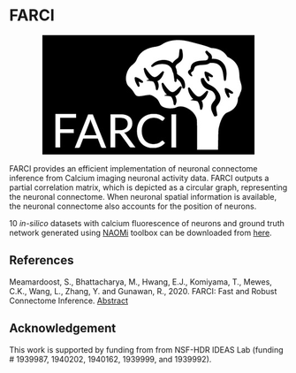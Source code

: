 # FARCI
<p align="center">
<img  src="https://github.com/CABSEL/FARCI/blob/master/docs/logo.jpg?raw=true">


FARCI provides an efficient implementation of neuronal connectome inference from Calcium imaging neuronal activity data. FARCI outputs a partial correlation matrix, which is depicted as a circular graph, representing the neuronal connectome. When neuronal spatial information is available, the neuronal connectome also accounts for the position of neurons.

10 *in-silico* datasets with calcium fluorescence of neurons and ground truth network generated using [NAOMi](https://www.sciencedirect.com/science/article/abs/pii/S0165027021001084) toolbox can be downloaded from [here](https://drive.google.com/drive/folders/1buXtW0HUcJZubryjNc4-hCgP8BpAlcJX).

## References

Meamardoost, S., Bhattacharya, M., Hwang, E.J., Komiyama, T., Mewes, C.K., Wang, L., Zhang, Y. and Gunawan, R., 2020. FARCI: Fast and Robust Connectome Inference.  [Abstract](https://www.biorxiv.org/content/10.1101/2020.10.07.330175v1)

## Acknowledgement

This work is supported by funding from from NSF-HDR IDEAS Lab (funding # 1939987, 1940202, 1940162, 1939999, and 1939992).
